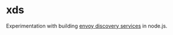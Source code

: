 # xds

Experimentation with building [envoy discovery services](https://www.envoyproxy.io/docs/envoy/latest/intro/arch_overview/dynamic_configuration.html) in node.js.

